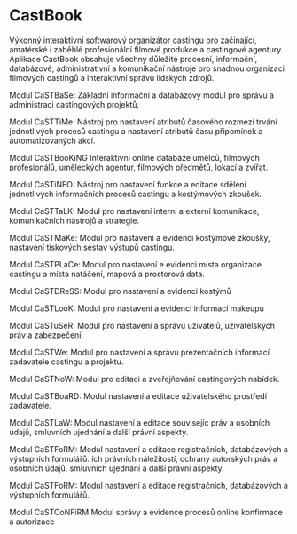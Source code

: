 # CastBook
Výkonný interaktivní softwarový organizátor castingu pro začínající, amatérské i zaběhlé profesionální filmové produkce
a castingové agentury.
Aplikace CastBook obsahuje všechny důležité procesní, informační, databázové, administrativní a komunikační nástroje
pro snadnou organizaci filmových castingů a interaktivní správu lidských zdrojů.

Modul CaSTBaSe:
Základní informační a databázový modul pro správu a administraci castingových projektů,

Modul CaSTTiMe:
Nástroj pro nastavení atributů časového rozmezí trvání jednotlivých procesů castingu a nastavení atributů času připomínek a automatizovaných akcí.

Modul CaSTBooKiNG
Interaktivní online databáze umělců, filmových profesionálů, uměleckých agentur, filmových předmětů, lokací a zvířat.

Modul CaSTiNFO:
Nástroj pro nastavení funkce a editace sdělení jednotlivých informačních procesů castingu a kostýmových zkoušek.

Modul CaSTTaLK:
Modul pro nastavení interní a externí komunikace, komunikačních nástrojů a strategie.

Modul CaSTMaKe:
Modul pro nastavení a evidenci kostýmové zkoušky, nastavení tiskových sestav výstupů castingu.

Modul CaSTPLaCe:
Modul pro nastavení e evidenci místa organizace castingu a místa natáčení, mapová a prostorová data.

Modul CaSTDReSS:
Modul pro nastavení a evidenci kostýmů

Modul CaSTLooK:
Modul pro nastavení a evidenci informací makeupu

Modul CaSTuSeR:
Modul pro nastavení a správu uživatelů, uživatelských práv a zabezpečení.

Modul CaSTWe:
Modul pro nastavení a správu prezentačních informací zadavatele castingu a projektu.

Modul CaSTNoW:
Modul pro editaci a zveřejňování castingových nabídek. 

Modul CaSTBoaRD:
Modul nastavení a editace uživatelského prostředí zadavatele.

Modul CaSTLaW:
Modul nastavení a editace souvisejíc práv a osobních údajů, smluvních ujednání a další právní aspekty.

Modul CaSTFoRM:
Modul nastavení a editace registračních, databázových a výstupních formulářů.
ích právních náležitostí, ochrany autorských práv a osobních údajů, smluvních ujednání a další právní aspekty.

Modul CaSTFoRM:
Modul nastavení a editace registračních, databázových a výstupních formulářů.

Modul CaSTCoNFiRM
Modul správy a evidence procesů online konfirmace a autorizace
